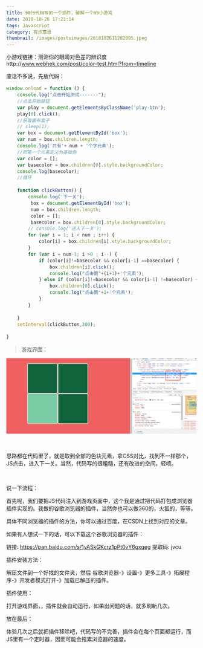 ```yaml
---
title: 50行代码写的一个插件，破解一个H5小游戏
date: 2018-10-26 17:21:14
tags: Javascript
category: 有点意思
thumbnail: /images/postsimages/2018102611282095.jpeg
---
```


小游戏链接：测测你的眼睛对色差的辨识度http://www.webhek.com/post/color-test.html?from=timeline

废话不多说，先放代码：
```javascript
window.onload = function () {
	console.log("点击开始测试-------");
	//点击开始按钮
	var play = document.getElementsByClassName('play-btn');
	play[0].click();
	//获取画布盒子
	// sleep(1);
	var box = document.getElementById('box');
	var num = box.children.length;
	console.log('共有'+ num + '个字元素');
	//把第一个元素定义为基础色
	var color = [];
	var basecolor = box.children[0].style.backgroundColor;
	console.log(basecolor);
	//循环
	
	function clickButton() {
		console.log('下一关');
		 box = document.getElementById('box');
		 num = box.children.length;
		 color = [];
		 basecolor = box.children[0].style.backgroundColor;
		// console.log('进入下一关');
		for (var i = 1; i < num ; i++) {
			color[i] = box.children[i].style.backgroundColor;
		}
		for (var i = num-1; i >0 ; i--) {
			if (color[i]!=basecolor && color[i-1] ==basecolor) {
				box.children[i].click();
				console.log("点击第"+(i+1)+'个元素');
			} else if (color[i]!=basecolor && color[i-1] !=basecolor) {
				box.children[0].click();
				console.log("点击第"+1+'个元素');
			}
		}
		
	}
	setInterval(clickButton,300);
	
}

```

> 游戏界面：

![游戏界面](/images/postsimages/20181026113633556.png)


 

思路都在代码里了，就是取到全部的色块元素，拿CSS对比，找到不一样那个，JS点击，进入下一关。当然，代码写的很粗糙，还有改进的空间。轻喷。

 

说一下流程：

首先呢，我们要把JS代码注入到游戏页面中，这个我是通过把代码打包成浏览器插件实现的。我做的谷歌浏览器的插件，当然你也可以做360的，火狐的，等等。

具体不同浏览器的插件的方法，你可以通过百度，在CSDN上找到对应的文章。

如果有人想试一下的话，可以下载这个谷歌浏览器的插件：

链接: https://pan.baidu.com/s/1yASkGKcrz1pPt0vY6gxqeg 提取码: jvcu

插件安装方法：

解压文件到一个好找的文件夹，然后 谷歌浏览器-》设置-》更多工具-》拓展程序-》开发者模式打开-》加载已解压的插件。

插件使用：

打开游戏界面，，插件就会自动运行，如果出问题的话，就多刷新几次。

放在最后：

体验几次之后就把插件移除吧，代码写的不完善，插件会在每个页面都运行，而JS里有一个定时器，因而可能会拖累浏览器的速度。